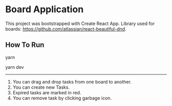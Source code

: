 # Board Application 

This project was bootstrapped with Create React App.
Library used for boards: https://github.com/atlassian/react-beautiful-dnd.

## How To Run

yarn

yarn dev

--- 

1. You can drag and drop tasks from one board to another. 
2. You can create new Tasks.
3. Expired tasks are marked in red.
4. You can remove task by clicking garbage icon.



